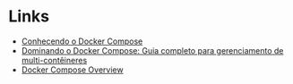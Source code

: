 # Links

- [Conhecendo o Docker Compose](https://www.alura.com.br/artigos/compondo-uma-aplicacao-com-o-docker-compose)
- [Dominando o Docker Compose: Guia completo para gerenciamento de multi-contêineres](https://blog.4linux.com.br/docker-compose-explicado/)
- [Docker Compose Overview](https://docs.docker.com/compose/compose-file/)
